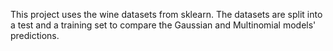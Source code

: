 This project uses the wine datasets from sklearn. The datasets are split into a test and a training set to compare the Gaussian and Multinomial models' predictions.